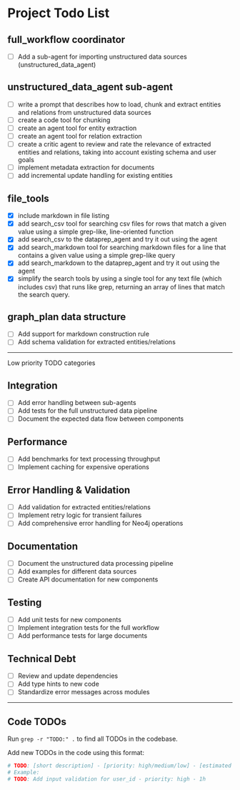 # Project Todo List

## full_workflow coordinator
- [ ] Add a sub-agent for importing unstructured data sources (unstructured_data_agent)

## unstructured_data_agent sub-agent
- [ ] write a prompt that describes how to load, chunk and extract entities and relations from unstructured data sources
- [ ] create a code tool for chunking
- [ ] create an agent tool for entity extraction
- [ ] create an agent tool for relation extraction
- [ ] create a critic agent to review and rate the relevance of extracted entities and relations, taking into account existing schema and user goals
- [ ] implement metadata extraction for documents
- [ ] add incremental update handling for existing entities

## file_tools
- [x] include markdown in file listing
- [x] add search_csv tool for searching csv files for rows that match a given value using a simple grep-like, line-oriented function
- [x] add search_csv to the dataprep_agent and try it out using the agent
- [x] add search_markdown tool for searching markdown files for a line that contains a given value using a simple grep-like query
- [x] add search_markdown to the dataprep_agent and try it out using the agent
- [x] simplify the search tools by using a single tool for any text file (which includes csv) that runs like grep, returning an array of lines that match the search query.

## graph_plan data structure
- [ ] Add support for markdown construction rule
- [ ] Add schema validation for extracted entities/relations

---

Low priority TODO categories

## Integration
- [ ] Add error handling between sub-agents
- [ ] Add tests for the full unstructured data pipeline
- [ ] Document the expected data flow between components

## Performance
- [ ] Add benchmarks for text processing throughput
- [ ] Implement caching for expensive operations

## Error Handling & Validation
- [ ] Add validation for extracted entities/relations
- [ ] Implement retry logic for transient failures
- [ ] Add comprehensive error handling for Neo4j operations

## Documentation
- [ ] Document the unstructured data processing pipeline
- [ ] Add examples for different data sources
- [ ] Create API documentation for new components

## Testing
- [ ] Add unit tests for new components
- [ ] Implement integration tests for the full workflow
- [ ] Add performance tests for large documents

## Technical Debt
- [ ] Review and update dependencies
- [ ] Add type hints to new code
- [ ] Standardize error messages across modules

---

## Code TODOs

Run `grep -r "TODO:" .` to find all TODOs in the codebase.

Add new TODOs in the code using this format:
```python
# TODO: [short description] - [priority: high/medium/low] - [estimated time]
# Example:
# TODO: Add input validation for user_id - priority: high - 1h
```
